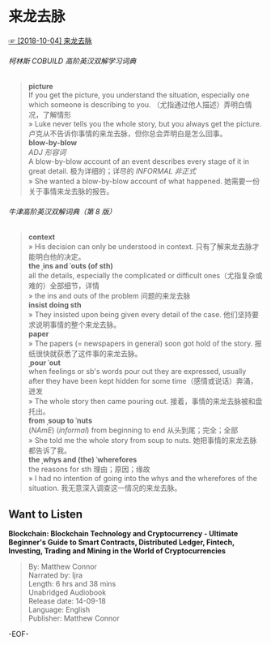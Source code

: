 # 来龙去脉  
[☞ [2018-10-04] 来龙去脉 ](https://mp.weixin.qq.com/s/uEsdCADlnyF3OApqy5hH2g)    
  
###### 柯林斯 COBUILD 高阶英汉双解学习词典  
>**picture**  
If you get the picture, you understand the situation, especially one which someone is describing to you. （尤指通过他人描述）弄明白情况，了解情形  
» Luke never tells you the whole story, but you always get the picture. 卢克从不告诉你事情的来龙去脉，但你总会弄明白是怎么回事。  
**blow-by-blow**  
*ADJ 形容词*  
A blow-by-blow account of an event describes every stage of it in great detail. 极为详细的；详尽的  *INFORMAL 非正式*  
» She wanted a blow-by-blow account of what happened.  她需要一份关于事情来龙去脉的报告。  
  
###### 牛津高阶英汉双解词典（第 8 版）  
>**context**  
» His decision can only be understood in context.  只有了解来龙去脉才能明白他的决定。  
**the ˌins and ˈouts (of sth)**  
all the details, especially the complicated or difficult ones（尤指复杂或难的）全部细节，详情  
» the ins and outs of the problem 问题的来龙去脉  
**insist doing sth**  
» They insisted upon being given every detail of the case. 他们坚持要求说明事情的整个来龙去脉。  
**paper**  
» The papers (= newspapers in general) soon got hold of the story. 报纸很快就获悉了这件事的来龙去脉。  
**ˌpour ˈout**  
when feelings or sb's words pour out they are expressed, usually after they have been kept hidden for some time（感情或说话）奔涌，迸发  
» The whole story then came pouring out. 接着，事情的来龙去脉被和盘托出。  
**from ˌsoup to ˈnuts**  
(*NAmE*) (*informal*) from beginning to end 从头到尾；完全；全部  
» She told me the whole story from soup to nuts. 她把事情的来龙去脉都告诉了我。  
**the ˌwhys and (the) ˈwherefores**  
the reasons for sth 理由；原因；缘故  
» I had no intention of going into the whys and the wherefores of the situation. 我无意深入调查这一情况的来龙去脉。  
  
## Want to Listen  
**Blockchain: Blockchain Technology and Cryptocurrency - Ultimate Beginner's Guide to Smart Contracts, Distributed Ledger, Fintech, Investing, Trading and Mining in the World of Cryptocurrencies**  
>By: Matthew Connor  
Narrated by: Ijra  
Length: 6 hrs and 38 mins  
Unabridged Audiobook  
Release date: 14-09-18  
Language: English  
Publisher: Matthew Connor  
  
-EOF-  
